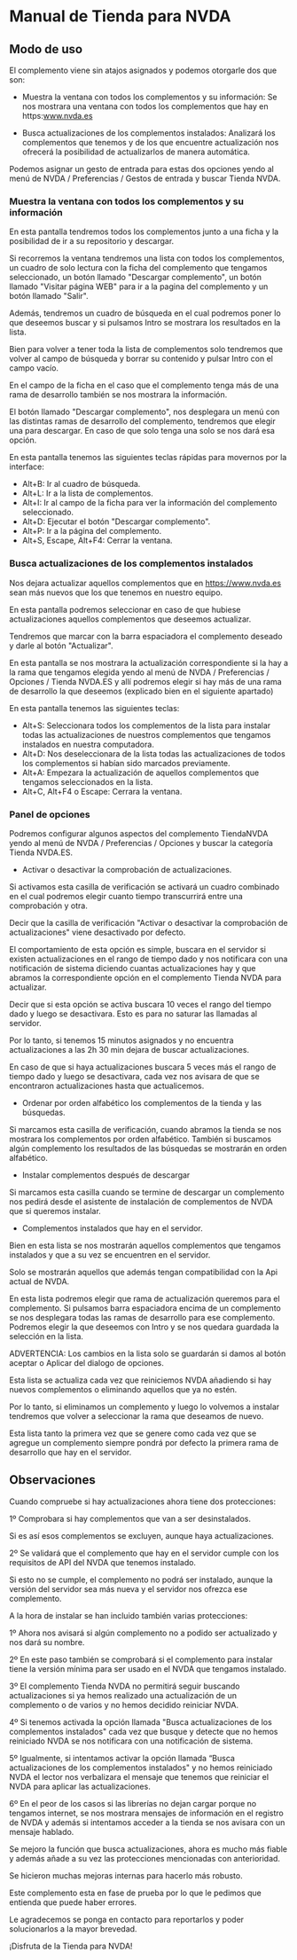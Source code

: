 # Manual de Tienda para NVDA
## Modo de uso

El complemento viene sin atajos asignados y podemos otorgarle dos que son:

* Muestra la ventana con todos los complementos y su información: Se nos mostrara una ventana con todos los complementos que hay en https:www.nvda.es

* Busca actualizaciones de los complementos instalados: Analizará los complementos que tenemos y de los que encuentre actualización nos ofrecerá la posibilidad de actualizarlos de manera automática.

Podemos asignar un gesto de entrada para estas dos opciones yendo al menú de NVDA / Preferencias / Gestos de entrada y buscar Tienda NVDA.

### Muestra la ventana con todos los complementos y su información

En esta pantalla tendremos todos los complementos junto a una ficha y la posibilidad de ir a su repositorio y descargar.

Si recorremos la ventana tendremos una lista con todos los complementos, un cuadro de solo lectura con la ficha del complemento que tengamos seleccionado, un botón llamado "Descargar complemento", un botón llamado "Visitar página WEB" para ir a la pagina del complemento y un botón llamado "Salir".

Además, tendremos un cuadro de búsqueda en el cual podremos poner lo que deseemos buscar y si pulsamos Intro se mostrara los resultados en la lista.

Bien para volver a tener toda la lista de complementos solo tendremos que volver al campo de búsqueda y borrar su contenido y pulsar Intro con el campo vacío.

En el campo de la ficha en el caso que el complemento tenga más de una rama de desarrollo también se nos mostrara la información.

El botón llamado "Descargar complemento", nos desplegara un menú con las distintas ramas de desarrollo del complemento, tendremos que elegir una para descargar. En caso de que solo tenga una solo se nos dará esa opción.

En esta pantalla tenemos las siguientes teclas rápidas para movernos por la interface:

* Alt+B: Ir al cuadro de búsqueda.
* Alt+L: Ir a la lista de complementos.
* Alt+I: Ir al campo de la ficha para ver la información del complemento seleccionado.
* Alt+D: Ejecutar el botón "Descargar complemento".
* Alt+P: Ir a la página del complemento.
* Alt+S, Escape, Alt+F4: Cerrar la ventana.

### Busca actualizaciones de los complementos instalados

Nos dejara actualizar aquellos complementos que en https://www.nvda.es sean más nuevos que los que tenemos en nuestro equipo.

En esta pantalla podremos seleccionar en caso de que hubiese actualizaciones aquellos complementos que deseemos actualizar.

Tendremos que marcar con la barra espaciadora el complemento deseado y darle al botón "Actualizar".

En esta pantalla se nos mostrara la actualización correspondiente si la hay a la rama que tengamos elegida yendo al menú de NVDA / Preferencias / Opciones / Tienda NVDA.ES y allí podremos elegir si hay más de una rama de desarrollo la que deseemos (explicado bien en el siguiente apartado)

En esta pantalla tenemos las siguientes teclas:

* Alt+S: Seleccionara todos los complementos de la lista para instalar todas las actualizaciones de nuestros complementos que tengamos instalados en nuestra computadora.
* Alt+D: Nos deseleccionara de la lista todas las actualizaciones de todos los complementos si habían sido marcados previamente.
* Alt+A: Empezara la actualización de aquellos complementos que tengamos seleccionados en la lista.
* Alt+C, Alt+F4 o Escape: Cerrara la ventana.

### Panel de opciones

Podremos configurar algunos aspectos del complemento TiendaNVDA yendo al menú de NVDA / Preferencias / Opciones y buscar la categoría Tienda NVDA.ES.

* Activar o desactivar la comprobación de actualizaciones.

Si activamos esta casilla de verificación se activará un cuadro combinado en el cual podremos elegir cuanto tiempo transcurrirá entre una comprobación y otra.

Decir que la casilla de verificación "Activar o desactivar la comprobación de actualizaciones" viene desactivado por defecto.

El comportamiento de esta opción es simple, buscara en el servidor si existen actualizaciones en el rango de tiempo dado y nos notificara con una notificación de sistema diciendo cuantas actualizaciones hay y que abramos la correspondiente opción en el complemento Tienda NVDA para actualizar.

Decir que si esta opción se activa buscara 10 veces el rango del tiempo dado y luego se desactivara. Esto es para no saturar las llamadas al servidor.

Por lo tanto, si tenemos 15 minutos asignados y no encuentra actualizaciones a las 2h 30 min dejara de buscar actualizaciones.

En caso de que si haya actualizaciones buscara 5 veces más el rango de tiempo dado y luego se desactivara, cada vez nos avisara de que se encontraron actualizaciones hasta que actualicemos.

* Ordenar por orden alfabético los complementos de la tienda y las búsquedas.

Si marcamos esta casilla de verificación, cuando abramos la tienda se nos mostrara los complementos por orden alfabético. También si buscamos algún complemento los resultados de las búsquedas se mostrarán en orden alfabético.

* Instalar complementos después de descargar

Si marcamos esta casilla cuando se termine de descargar un complemento nos pedirá desde el asistente de instalación de complementos de NVDA que si queremos instalar.

* Complementos instalados que hay en el servidor.

Bien en esta lista se nos mostrarán aquellos complementos que tengamos instalados y que a su vez se encuentren en el servidor.

Solo se mostrarán aquellos que además tengan compatibilidad con la Api actual de NVDA.

En esta lista podremos elegir que rama de actualización queremos para el complemento. Si pulsamos barra espaciadora encima de un complemento se nos desplegara todas las ramas de desarrollo para ese complemento. Podremos elegir la que deseemos con Intro y se nos quedara guardada la selección en la lista.

ADVERTENCIA: Los cambios en la lista solo se guardarán si damos al botón aceptar o Aplicar del dialogo de opciones.

Esta lista se actualiza cada vez que reiniciemos NVDA añadiendo si hay nuevos complementos o eliminando aquellos que ya no estén.

Por lo tanto, si eliminamos un complemento y luego lo volvemos a instalar tendremos que volver a seleccionar la rama que deseamos de nuevo.

Esta lista tanto la primera vez que se genere como cada vez que se agregue un complemento siempre pondrá por defecto la primera rama de desarrollo que hay en el servidor.

## Observaciones

Cuando compruebe si hay actualizaciones ahora tiene dos protecciones:

1º Comprobara si hay complementos que van a ser desinstalados.

Si es así esos complementos se excluyen, aunque haya actualizaciones.

2º Se validará que el complemento que hay en el servidor cumple con los requisitos de API del NVDA que tenemos instalado.

Si esto no se cumple, el complemento no podrá ser instalado, aunque la versión del servidor sea más nueva y el servidor nos ofrezca ese complemento.

A la hora de instalar se han incluido también varias protecciones:

1º Ahora nos avisará si algún complemento no a podido ser actualizado y nos dará su nombre.

2º En este paso también se comprobará si el complemento para instalar tiene la versión mínima para ser usado en el NVDA que tengamos instalado.

3º El complemento Tienda NVDA no permitirá seguir buscando actualizaciones si ya hemos realizado una actualización de un complemento o de varios y no hemos decidido reiniciar NVDA.

4º Si tenemos activada la opción llamada "Busca actualizaciones de los complementos instalados" cada vez que busque y detecte que no hemos reiniciado NVDA se nos notificara con una notificación de sistema.

5º Igualmente, si intentamos activar la opción llamada “Busca actualizaciones de los complementos instalados" y no hemos reiniciado NVDA el lector nos verbalizara el mensaje que tenemos que reiniciar el NVDA para aplicar las actualizaciones.

6º En el peor de los casos si las librerías no dejan cargar porque no tengamos internet, se nos mostrara mensajes de información en el registro de NVDA y además si intentamos acceder a la tienda se nos avisara con un mensaje hablado.

Se mejoro la función que busca actualizaciones, ahora es mucho más fiable y además añade a su vez las protecciones mencionadas con anterioridad.

Se hicieron muchas mejoras internas para hacerlo más robusto.

Este complemento esta en fase de prueba por lo que le pedimos que entienda que puede haber errores.

Le agradecemos se ponga en contacto para reportarlos y poder solucionarlos a la mayor brevedad.

¡Disfruta de la Tienda para NVDA!
